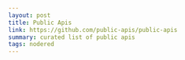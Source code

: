 ```yaml
---
layout: post
title: Public Apis
link: https://github.com/public-apis/public-apis
summary: curated list of public apis
tags: nodered
---
```

